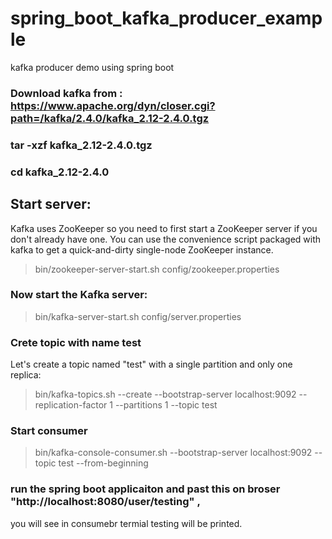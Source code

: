# spring_boot_kafka_producer_example
kafka producer demo using spring boot
### Download kafka from : https://www.apache.org/dyn/closer.cgi?path=/kafka/2.4.0/kafka_2.12-2.4.0.tgz
### tar -xzf kafka_2.12-2.4.0.tgz
### cd kafka_2.12-2.4.0
## Start server:
Kafka uses ZooKeeper so you need to first start a ZooKeeper server if you don't already have one. 
You can use the convenience script packaged with kafka to get a quick-and-dirty single-node ZooKeeper instance.

> bin/zookeeper-server-start.sh config/zookeeper.properties
### Now start the Kafka server:
> bin/kafka-server-start.sh config/server.properties
### Crete topic with name test
Let's create a topic named "test" with a single partition and only one replica:
> bin/kafka-topics.sh --create --bootstrap-server localhost:9092 --replication-factor 1 --partitions 1 --topic test

### Start consumer
> bin/kafka-console-consumer.sh --bootstrap-server localhost:9092 --topic test --from-beginning


### run the spring boot applicaiton and past this on broser "http://localhost:8080/user/testing" , 
you will see in consumebr termial testing will be printed.

